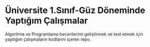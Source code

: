 # Üniversite 1.Sınıf-Güz Döneminde Yaptığım Çalışmalar

Algoritma ve Programlama becerilerimi geliştirmek ve test etmek için yaptığım çalışmaların kodlarını içeren repo.
